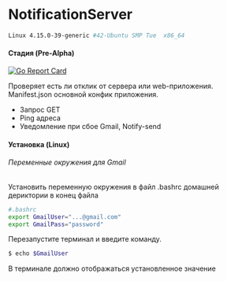 # NotificationServer
```sh
Linux 4.15.0-39-generic #42-Ubuntu SMP Tue  x86_64
```

#### Стадия (Pre-Alpha)
[![Go Report Card](https://goreportcard.com/badge/github.com/stepanger/NotificationServer)](https://goreportcard.com/report/github.com/stepanger/NotificationServer)

Проверяет есть ли отклик от сервера или web-приложения. Manifest.json основной конфик приложения.
- Запрос GET
- Ping адреса
- Уведомление при сбое Gmail, Notify-send

#### Установка (Linux)
###### Переменные окружения для Gmail
Установить переменную окружения в файл .bashrc домашней дериктории
в конец файла
```sh
#.bashrc
export GmailUser="...@gmail.com"
export GmailPass="password"
```
Перезапустите терминал и введите команду.

```sh
$ echo $GmailUser
```
В терминале должно отображаться установленное значение
